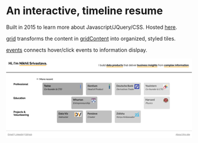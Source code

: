 # An interactive, timeline resume

Built in 2015 to learn more about Javascript/JQuery/CSS. Hosted [here](http://nikhilsrivastava.com).

[grid](grid.js) transforms the content in [gridContent](gridContent.js) into organized, styled tiles.

[events](events.js) connects hover/click events to information dislpay.

![nikhilsrivastava.com website image](images/ns.png)
